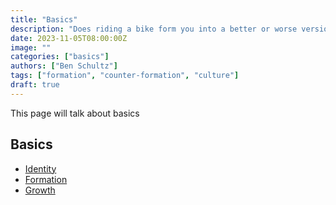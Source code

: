 ```yaml
---
title: "Basics"
description: "Does riding a bike form you into a better or worse version of yourself?"
date: 2023-11-05T08:00:00Z
image: ""
categories: ["basics"]
authors: ["Ben Schultz"]
tags: ["formation", "counter-formation", "culture"]
draft: true
---
```


This page will talk about basics

## Basics

- [Identity](./identity)
- [Formation](./formation)
- [Growth](./growth)
